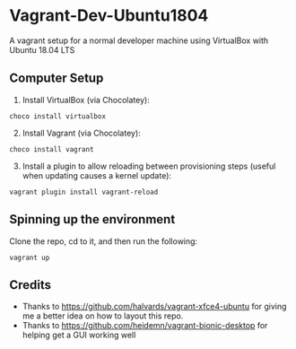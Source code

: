 # Vagrant-Dev-Ubuntu1804

A vagrant setup for a normal developer machine using VirtualBox with Ubuntu 18.04 LTS

## Computer Setup

1. Install VirtualBox (via Chocolatey):
```
choco install virtualbox
```

2. Install Vagrant (via Chocolatey):
```
choco install vagrant
```

3. Install a plugin to allow reloading between provisioning steps (useful when updating causes a kernel update):
```
vagrant plugin install vagrant-reload
```

## Spinning up the environment

Clone the repo, cd to it, and then run the following:
```
vagrant up
```

## Credits
- Thanks to https://github.com/halvards/vagrant-xfce4-ubuntu for giving me a better idea on how to layout this repo.
- Thanks to https://github.com/heidemn/vagrant-bionic-desktop for helping get a GUI working well